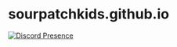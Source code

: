 # sourpatchkids.github.io
[![Discord Presence](https://lanyard.cnrad.dev/api/926508334855622726)](https://discord.com/users/926508334855622726)
